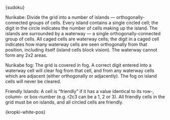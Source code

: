 {sudoku}

Nurikabe: Divide the grid into a number of islands — orthogonally-connected groups of cells. Every island contains a single circled cell; the digit in the circle indicates the number of cells making up the island.
The islands are surrounded by a waterway — a single orthogonally-connected group of cells. All caged cells are waterway cells; the digit in a caged cell indicates how many waterway cells are seen orthogonally from that position, including itself (island cells block vision). The waterway cannot form any 2x2 areas.

Nurikabe fog: The grid is covered in fog. A correct digit entered into a waterway cell will clear fog from that cell, and from any waterway cells which are adjacent (either orthogonally or adjacently). The fog on island cells will never be cleared.

Friendly Islands: A cell is “friendly” if it has a value identical to its row-, column- or box-number (e.g. r2c3 can be a 1, 2 or 3). All friendly cells in the grid must be on islands, and all circled cells are friendly.

{kropki-white-pos}